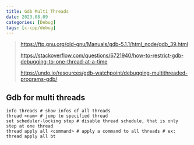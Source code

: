 ```yaml
---
title: Gdb Multi Threads
date: 2023.08.09
categories: [Debug]
tags: [c-cpp/debug]
---
```


> https://ftp.gnu.org/old-gnu/Manuals/gdb-5.1.1/html_node/gdb_39.html
> 
> https://stackoverflow.com/questions/6721940/how-to-restrict-gdb-debugging-to-one-thread-at-a-time
>
> https://undo.io/resources/gdb-watchpoint/debugging-multithreaded-programs-gdb/

## Gdb for multi threads

```shell
info threads # show infos of all threads
thread <num> # jump to specified thread
set scheduler-locking step # disable thread schedule, that is only step at one thread
thread apply all <command> # apply a command to all threads # ex: thread apply all bt
```

